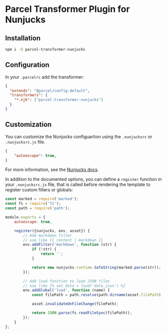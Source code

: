 # Parcel Transformer Plugin for Nunjucks

## Installation

```sh
npm i -D parcel-transformer-nunjucks
```

## Configuration

In your `.parcelrc` add the transformer:

```json
{
  "extends": "@parcel/config-default",
  "transformers": {
    "*.njk": ["parcel-transformer-nunjucks"]
  }
}
```

## Customization

You can customize the Nunjucks configuartion using the `.nunjucksrc` or `.nunjucksrc.js` file.

```json
{
    "autoescape": true,
}
```

For more information, see the [Nunjucks docs](https://mozilla.github.io/nunjucks/api.html#configure).

In addition to the documented options, you can define a `register` function in your `.nunjucksrc.js` file, that is called before rendering the template to register custom filters or globals:

```js
const marked = require('marked');
const fs = require('fs');
const path = require('path');

module.exports = {
    autoescape: true,

    register({nunjucks, env, asset}) {
        // Add markdown filter
        // use like {{ content | markdown }}
        env.addFilter('markdown', function (str) {
            if (!str) {
                return '';
            }

            return new nunjucks.runtime.SafeString(marked.parse(str));
        });

        // Add load function to load JSON files
        // use like {% set data = load('data.json') %}
        env.addGlobal('load', function (name) {
            const filePath = path.resolve(path.dirname(asset.filePath), name);

            asset.invalidateOnFileChange(filePath);

            return JSON.parse(fs.readFileSync(filePath));
        });
    }
};
```
